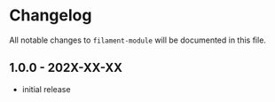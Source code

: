 # Changelog

All notable changes to `filament-module` will be documented in this file.

## 1.0.0 - 202X-XX-XX

- initial release
